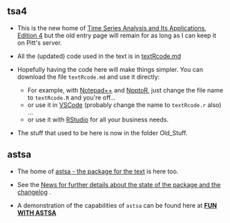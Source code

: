 ## tsa4


- This is the new home of  [Time Series Analysis and Its Applications, Edition 4](http://www.stat.pitt.edu/stoffer/tsa4/) but the old entry page will remain for as long as I can keep it on Pitt's server.


- All the (updated) code used in the text  is in [textRcode.md](https://github.com/nickpoison/tsa4/blob/master/textRcode.md)

- Hopefully having the code here will make things simpler. You can download the file `textRcode.md` and use it directly:

    - For example, with [Notepad++](https://notepad-plus-plus.org/) and [NpptoR](https://sourceforge.net/projects/npptor/files/npptor%20installer/), just change the file name to `textRcode.R` and you're off...
    - or use it in [VSCode](https://code.visualstudio.com/) (probably change the name to `textRcode.r` also) ...
    - or use it with [RStudio](https://www.rstudio.com/products/rstudio/download/#download) for all your business needs.

 - The stuff that used to be here is now in the folder Old_Stuff.   


## astsa

- The home of [astsa - the package for the text](https://github.com/nickpoison/astsa) is here too.

- See the [News for further details about the state of the package and the changelog](https://github.com/nickpoison/astsa/blob/master/NEWS.md) .

- A demonstration of the capabilities of `astsa` can be found here at
[**FUN WITH ASTSA**](https://github.com/nickpoison/astsa/blob/master/fun_with_astsa/fun_with_astsa.md)
